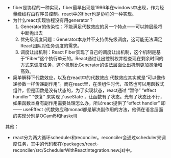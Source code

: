 * fiber是协程的一种实现，fiber最早出现是1996年在windows中出现，作为轻量级线程由程序员控制。react中的fiber也是协程的一种实现。
* 为什么react实现协程没有用generator？
  1. Generator的传染性：不能满足代数效应的另一个特点——可以跨层级将中断抛出去
  2. 优先级调度问题：Generator本身并不支持优先级调度，这可能无法满足React团队对任务调度的需求。
  3. 调度让出机制：React Fiber实现了自己的调度让出机制，这个机制是基于“Fiber”这个执行单元的。React通过让出控制权并检查现在剩余时间的方式来调度任务，这个机制比Generator的语法层面让出机制更加灵活和高效。
* 简单解释下代数效应，以及在react中的代数效应
  代数效应其实就是“可以像传递参数一样传递副作用”。而在react里，在类组件时代，虽然也可以用函数式组件，但是函数是没有状态的，为了实现状态，react通过 “暂停” “effect handler” "恢复" 来实现了useState ，让函数有了状态。光有了状态还不行，如果函数本身有副作用需要处理怎么办，所以react提供了“effect handler” 即 —— useEffect
  (代数效应和monad都是解决副作用的方法，他俩在语言层面的实现分别是OCaml5和haskell)

其他：
* react分为两大循环scheduler和reconciler。reconciler会通过scheduler来调度任务，其中的代码都在(packages/react-reconciler/src/SchedulerWithReactIntegration.new.js)中。